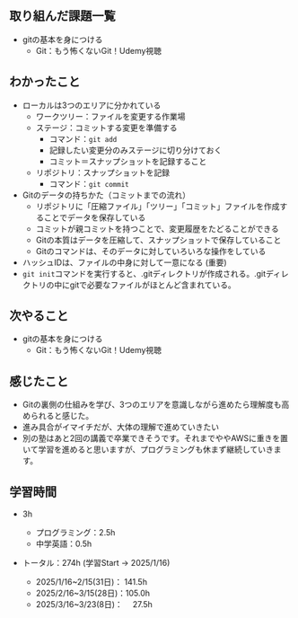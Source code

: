 ## 取り組んだ課題一覧
- gitの基本を身につける
  - Git：もう怖くないGit！Udemy視聴
## わかったこと
- ローカルは3つのエリアに分かれている
    - ワークツリー：ファイルを変更する作業場
    - ステージ：コミットする変更を準備する
        - コマンド：`git add`
        - 記録したい変更分のみステージに切り分けておく
        - コミット＝スナップショットを記録すること
    - リポジトリ：スナップショットを記録
        - コマンド：`git commit`
- Gitのデータの持ちかた（コミットまでの流れ）
    - リポジトリに「圧縮ファイル」「ツリー」「コミット」ファイルを作成することでデータを保存している
    - コミットが親コミットを持つことで、変更履歴をたどることができる
    - Gitの本質はデータを圧縮して、スナップショットで保存していること
    - Gitのコマンドは、そのデータに対していろいろな操作をしている
 - ハッシュIDは、ファイルの中身に対して一意になる (重要)
 - `git init`コマンドを実行すると、.gitディレクトリが作成される。.gitディレクトリの中にgitで必要なファイルがほとんど含まれている。
## 次やること
- gitの基本を身につける
  - Git：もう怖くないGit！Udemy視聴
## 感じたこと
- Gitの裏側の仕組みを学び、3つのエリアを意識しながら進めたら理解度も高められると感じた。
- 進み具合がイマイチだが、大体の理解で進めていきたい
- 別の塾はあと2回の講義で卒業できそうです。それまでややAWSに重きを置いて学習を進めると思いますが、プログラミングも休まず継続していきます。
## 学習時間
- 3h
  - プログラミング：2.5h
  - 中学英語：0.5h

- トータル：274h (学習Start → 2025/1/16)
  - 2025/1/16~2/15(31日)： 141.5h
  - 2025/2/16~3/15(28日)：105.0h
  - 2025/3/16~3/23(8日)： 　27.5h
